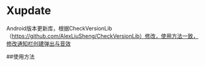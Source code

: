 # Xupdate
Android版本更新库，根据CheckVersionLib（https://github.com/AlexLiuSheng/CheckVersionLib）修改，使用方法一致，修改通知栏创建弹出与音效

##使用方法
